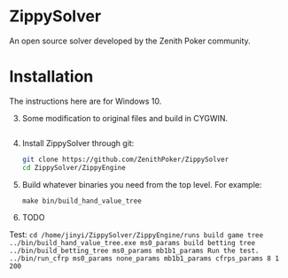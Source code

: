 # ZippySolver 

An open source solver developed by the Zenith Poker community.

# Installation

The instructions here are for Windows 10.

3. Some modification to original files and build in CYGWIN.
    ```

5.  Install ZippySolver through git:

    ```bash
    git clone https://github.com/ZenithPoker/ZippySolver
    cd ZippySolver/ZippyEngine
    ```
	
6.	Build whatever binaries you need from the top level. For example:

	```
	make bin/build_hand_value_tree
	```

7.	TODO


Test: 
	```
cd /home/jinyi/ZippySolver/ZippyEngine/runs
build game tree
../bin/build_hand_value_tree.exe ms0_params
build betting tree
../bin/build_betting_tree ms0_params mb1b1_params
Run the test.
../bin/run_cfrp ms0_params none_params mb1b1_params cfrps_params 8 1 200
	```